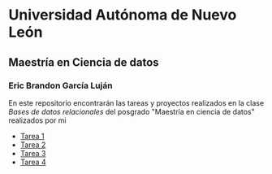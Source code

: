 # Universidad Autónoma de Nuevo León
## Maestría en Ciencia de datos
### Eric Brandon García Luján

En este repositorio encontrarán las tareas y proyectos realizados en la clase _Bases de datos relacionales_ del posgrado "Maestría en ciencia de datos" realizados por mi

- [Tarea 1](Tarea_1.md) 
- [Tarea 2](Tarea_2.pdf) 
- [Tarea 3](Tarea_3.md) 
- [Tarea 4](Tarea_4.sql) 
